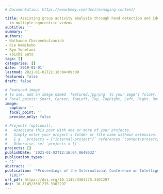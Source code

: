 ```yaml
---
# Documentation: https://wowchemy.com/docs/managing-content/

title: Assisting group activity analysis through hand detection and identification
  in multiple egocentric videos
subtitle: ''
summary: ''
authors:
- Nathawan Charoenkulvanich
- Rie Kamikubo
- Ryo Yonetani
- Yoichi Sato
tags: []
categories: []
date: '2019-01-01'
lastmod: 2021-01-02T21:16:04+09:00
featured: false
draft: false

# Featured image
# To use, add an image named `featured.jpg/png` to your page's folder.
# Focal points: Smart, Center, TopLeft, Top, TopRight, Left, Right, BottomLeft, Bottom, BottomRight.
image:
  caption: ''
  focal_point: ''
  preview_only: false

# Projects (optional).
#   Associate this post with one or more of your projects.
#   Simply enter your project's folder or file name without extension.
#   E.g. `projects = ["internal-project"]` references `content/project/deep-learning/index.md`.
#   Otherwise, set `projects = []`.
projects: []
publishDate: '2021-01-02T12:16:04.064863Z'
publication_types:
- '1'
abstract: ''
publication: '*Proceedings of the International Conference on Intelligent User Interfaces
  (IUI)*'
url_pdf: https://doi.org/10.1145/3301275.3302297
doi: 10.1145/3301275.3302297
---
```

